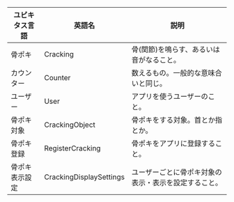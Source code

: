 | ユビキタス言語 | 英語名                  | 説明                                                 |
| -------------- | ----------------------- | ---------------------------------------------------- |
| 骨ポキ         | Cracking                | 骨(関節)を鳴らす、あるいは音がなること。             |
| カウンター     | Counter                 | 数えるもの。一般的な意味合いと同じ。                 |
| ユーザー       | User                    | アプリを使うユーザーのこと。                         |
| 骨ポキ対象     | CrackingObject          | 骨ポキをする対象。首とか指とか。                     |
| 骨ポキ登録     | RegisterCracking        | 骨ポキをアプリに登録すること。                       |
| 骨ポキ表示設定 | CrackingDisplaySettings | ユーザーごとに骨ポキ対象の表示・表示を設定すること。 |